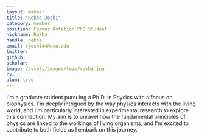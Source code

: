 ```yaml
---
layout: member
title: "Rekha Joshi"
category: member 
position: Former Rotation PhD Student
nickname: Rekha
handle: rekha
email: rjoshi44@asu.edu
twitter: 
github:
scholar: 
image: /assets/images/team/rekha.jpg
cv:
alum: true
---
```

I'm a graduate student pursuing a Ph.D. in Physics with a focus on biophysics. I'm deeply intrigued by the way physics interacts with the living world, and I'm particularly interested in experimental research to explore this connection. My aim is to unravel how the fundamental principles of physics are linked to the workings of living organisms, and I'm excited to contribute to both fields as I embark on this journey.